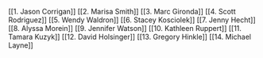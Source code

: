 [[1. Jason Corrigan]]
[[2. Marisa Smith]]
[[3. Marc Gironda]]
[[4. Scott Rodriguez]]
[[5. Wendy Waldron]]
[[6. Stacey Kosciolek]]
[[7. Jenny Hecht]]
[[8. Alyssa Morein]]
[[9. Jennifer Watson]]
[[10. Kathleen Ruppert]]
[[11. Tamara Kuzyk]]
[[12. David Holsinger]]
[[13. Gregory Hinkle]]
[[14. Michael Layne]]